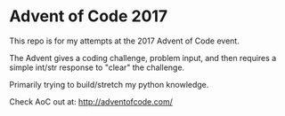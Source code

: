 # Advent of Code 2017
This repo is for my attempts at the 2017 Advent of Code event.

The Advent gives a coding challenge, problem input, and then requires a simple int/str response to "clear" the challenge.

Primarily trying to build/stretch my python knowledge.

Check AoC out at:
http://adventofcode.com/

